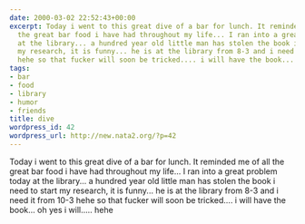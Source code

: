```yaml
---
date: 2000-03-02 22:52:43+00:00
excerpt: Today i went to this great dive of a bar for lunch. It reminded me of all
  the great bar food i have had throughout my life... I ran into a great problem today
  at the library... a hundred year old little man has stolen the book i need to start
  my research, it is funny... he is at the library from 8-3 and i need it from 10-3
  hehe so that fucker will soon be tricked.... i will have the book... oh ye...
tags:
- bar
- food
- library
- humor
- friends
title: dive
wordpress_id: 42
wordpress_url: http://new.nata2.org/?p=42
---
```


Today i went to this great dive of a bar for lunch. It reminded me of all the great bar food i have had throughout my life... I ran into a great problem today at the library... a hundred year old little man has stolen the book i need to start my research, it is funny... he is at the library from 8-3 and i need it from 10-3 hehe so that fucker will soon be tricked.... i will have the book... oh yes i will..... hehe